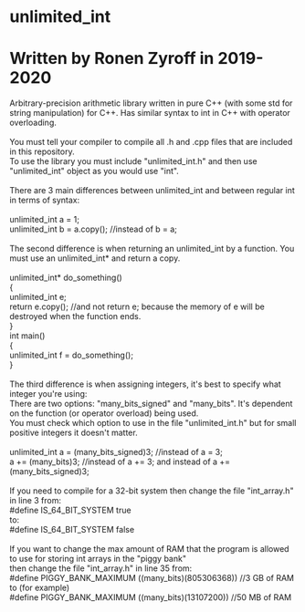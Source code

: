 # unlimited_int
# Written by Ronen Zyroff in 2019-2020
Arbitrary-precision arithmetic library written in pure C++ (with some std for string manipulation) for C++. Has similar syntax to int in C++ with operator overloading.\
\
You must tell your compiler to compile all .h and .cpp files that are included in this repository.\
To use the library you must include "unlimited_int.h" and then use "unlimited_int" object as you would use "int".\
\
There are 3 main differences between unlimited_int and between regular int in terms of syntax:\
\
unlimited_int a = 1;\
unlimited_int b = a.copy(); //instead of b = a;\
\
The second difference is when returning an unlimited_int by a function. You must use an unlimited_int* and return a copy.\
\
unlimited_int* do_something()\
{\
  unlimited_int e;\
  return e.copy(); //and not return e; because the memory of e will be destroyed when the function ends.\
}\
int main()\
{\
  unlimited_int f = do_something();\
}\
\
The third difference is when assigning integers, it's best to specify what integer you're using:\
There are two options: "many_bits_signed" and "many_bits". It's dependent on the function (or operator overload) being used.\
You must check which option to use in the file "unlimited_int.h" but for small positive integers it doesn't matter.\
\
unlimited_int a = (many_bits_signed)3; //instead of a = 3;\
a += (many_bits)3; //instead of a += 3; and instead of a += (many_bits_signed)3;\
\
If you need to compile for a 32-bit system then change the file "int_array.h" in line 3 from:\
#define IS_64_BIT_SYSTEM true\
to:\
#define IS_64_BIT_SYSTEM false\
\
If you want to change the max amount of RAM that the program is allowed to use for storing int arrays in the "piggy bank"\
then change the file "int_array.h" in line 35 from:\
#define PIGGY_BANK_MAXIMUM ((many_bits)(805306368)) //3 GB of RAM\
to (for example)\
#define PIGGY_BANK_MAXIMUM ((many_bits)(13107200)) //50 MB of RAM
